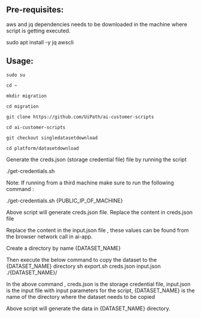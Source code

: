 ## Pre-requisites:
aws and jq dependencies needs to be downloaded in the machine where script is getting executed.

sudo apt install -y jq awscli

## Usage: 

```
sudo su 

cd ~

mkdir migration

cd migration

git clone https://github.com/UiPath/ai-customer-scripts

cd ai-customer-scripts

git checkout singledatasetdownload

cd platform/datasetdownload

```

Generate the creds.json (storage credential file) file by running the script

./get-credentials.sh

Note: If running from a third machine make sure to run the following command :

./get-credentials.sh {PUBLIC_IP_OF_MACHINE}

Above script will generate creds.json file. Replace the content in creds.json file

Replace the content in the input.json file , these values can be found from the browser network call in ai-app.

Create a directory by name {DATASET_NAME}

Then execute the below command to copy the dataset to the {DATASET_NAME} directory
sh export.sh creds.json input.json ./{DATASET_NAME}/

In the above command , creds.json is the storage credential file,
input.json is the input file with input parameters for the script,
{DATASET_NAME} is the name of the directory where the dataset needs to be copied


Above script will generate the data in {DATASET_NAME} directory.
